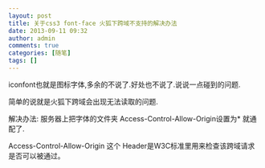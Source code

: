 ```yaml
---
layout: post
title: 关于css3 font-face 火狐下跨域不支持的解决办法
date: 2013-09-11 09:32
author: admin
comments: true
categories: [随笔]
tags: []
---
```

iconfont也就是图标字体,多余的不说了.好处也不说了.说说一点碰到的问题.

简单的说就是火狐下跨域会出现无法读取的问题.

解决办法:
服务器上把字体的文件夹
Access-Control-Allow-Origin设置为* 就通配了.

Access-Control-Allow-Origin 这个 Header是W3C标准里用来检查该跨域请求是否可以被通过。

